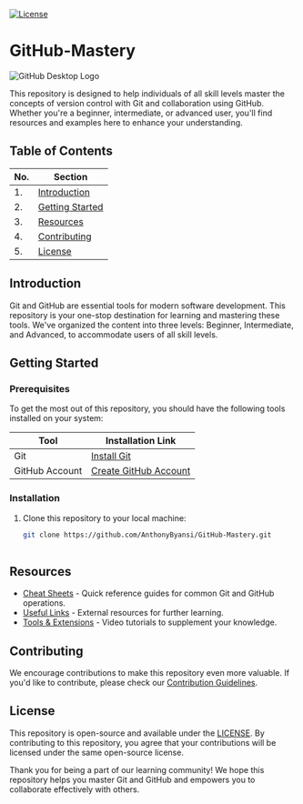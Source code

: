 [![License](https://img.shields.io/badge/license-MIT-blue.svg)](https://opensource.org/licenses/MIT)

# GitHub-Mastery
![GitHub Desktop Logo](https://github.githubassets.com/images/modules/logos_page/Octocat.png)

This repository is designed to help individuals of all skill levels master the concepts of version control with Git and collaboration using GitHub. Whether you're a beginner, intermediate, or advanced user, you'll find resources and examples here to enhance your understanding.

## Table of Contents

| No. | Section                                  |
|---- |-----------------------------------------|
| 1.  | [Introduction](#introduction)           |
| 2.  | [Getting Started](#getting-started)     |
| 3.  | [Resources](#resources) |
| 4.  | [Contributing](#contributing)           |
| 5.  | [License](#license)                     |

## Introduction

Git and GitHub are essential tools for modern software development. This repository is your one-stop destination for learning and mastering these tools. We've organized the content into three levels: Beginner, Intermediate, and Advanced, to accommodate users of all skill levels.

## Getting Started

### Prerequisites

To get the most out of this repository, you should have the following tools installed on your system:

| Tool        | Installation Link                   |
|------------ |-------------------------------------|
| Git         | [Install Git](https://git-scm.com/) |
| GitHub Account | [Create GitHub Account](https://github.com/) |

### Installation

1. Clone this repository to your local machine:

   ```sh
   git clone https://github.com/AnthonyByansi/GitHub-Mastery.git
  
## Resources

- [Cheat Sheets](https://github.com/AnthonyByansi/GitHub-Mastery/blob/main/Reasources/CheatSheets.md) - Quick reference guides for common Git and GitHub operations.
- [Useful Links](https://github.com/AnthonyByansi/GitHub-Mastery/blob/main/Reasources/Links.md) - External resources for further learning.
- [Tools & Extensions](https://github.com/AnthonyByansi/GitHub-Mastery/blob/main/Reasources/Tools_and_Extensions.md) - Video tutorials to supplement your knowledge.

## Contributing

We encourage contributions to make this repository even more valuable. If you'd like to contribute, please check our [Contribution Guidelines](https://github.com/AnthonyByansi/GitHub-Mastery/blob/main/CONTRIBUTING.md).

## License

This repository is open-source and available under the [LICENSE](./LICENSE.md). By contributing to this repository, you agree that your contributions will be licensed under the same open-source license.

Thank you for being a part of our learning community! We hope this repository helps you master Git and GitHub and empowers you to collaborate effectively with others.
